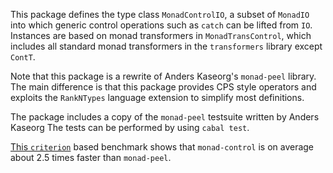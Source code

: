 This package defines the type class `MonadControlIO`, a subset of
`MonadIO` into which generic control operations such as `catch` can be
lifted from `IO`.  Instances are based on monad transformers in
`MonadTransControl`, which includes all standard monad transformers in
the `transformers` library except `ContT`.

Note that this package is a rewrite of Anders Kaseorg's `monad-peel`
library.  The main difference is that this package provides CPS style
operators and exploits the `RankNTypes` language extension to simplify
most definitions.

The package includes a copy of the `monad-peel` testsuite written by
Anders Kaseorg The tests can be performed by using `cabal test`.

[This `criterion`](https://github.com/basvandijk/bench-monad-peel-control)
based benchmark shows that `monad-control` is on average about 2.5
times faster than `monad-peel`.
